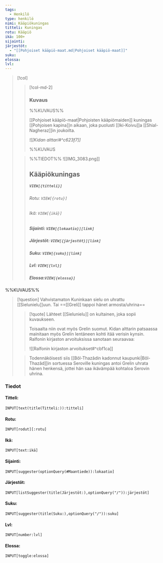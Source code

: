 ```yaml
---
tags:
  - Henkilö
type: henkilö
nimi: Kääpiökuningas
titteli: Kuningas
rotu: Kääpiö
ikä: 100+
sijainti: 
järjestöt:
  - "[[Pohjoiset kääpiö-maat.md|Pohjoiset kääpiö-maat]]"
suku: 
elossa: 
lvl: 
---
```


>[!col]
>>[!col-md-2]
>>### Kuvaus
>>%%KUVAUS%%
>> 
>> [[Pohjoiset kääpiö-maat|Pohjoisten kääpiömaiden]] kuningas [[Pohjoisen kapina]]n aikaan, joka puolusti [[Iki-Koivu]]a [[Shial-Nagheraz]]in joukoilta.
>>  
>>*![[Kidan alttari#^c623f7]]*
>>
>>%%KUVAUS
>
>>%%TIEDOT%%
>>![[IMG_3083.png]]
>> ## Kääpiökuningas
>>##### *`VIEW[{titteli}]`*
>>###### Rotu: `VIEW[{rotu}]`
>>###### Ikä: `VIEW[{ikä}]`
>>##### Sijainti: `VIEW[{lokaatio}][link]`
>>##### Järjestöt: `VIEW[{järjestöt}][link]`
>>##### Suku: `VIEW[{suku}][link]`
>>##### Lvl: `VIEW[{lvl}]`
>>##### Elossa:`VIEW[{elossa}]`

%%KUVAUS%%
>[!question] Vahvistamaton 
>Kuninkaan sielu on uhrattu [[Sielunielu]]uun. 
>Tai
>==[[Greli]] tappoi hänet armosta/uhrina==
>>[!quote] Lähteet
>> [[Sielunielu]] on kultainen, joka sopii kuvaukseen.
>> 
>> Toisaalta niin ovat myös Grelin suomut. Kidan alttarin patsaassa mainitaan myös Grelin lentäneen kohti itää verisin kynsin. Ralfonin kirjaston arvoituksissa sanotaan seuraavaa:
>>  
>> ![[Ralfonin kirjaston arvoitukset#^cbf1ca]]
>
>> Todennäköisesti siis [[Bôl-Thazâdin kadonnut kaupunki|Bôl-Thazâd]]in sortuessa Seroville kuningas antoi Grelin uhrata hänen henkensä, jottei hän saa ikävämpää kohtaloa Serovin uhrina.



### Tiedot
#### Titteli: 
`INPUT[text(title(Titteli:)):titteli]`
#### Rotu:
`INPUT[rodut][:rotu]`
#### Ikä:
`INPUT[text:ikä]`
#### Sijainti:
`INPUT[suggester(optionQuery(#Maantiede)):lokaatio]`
#### Järjestöt:
```meta-bind
INPUT[listSuggester(title(Järjestöt:),optionQuery("/")):järjestöt]
```
#### Suku:
`INPUT[suggester(title(Suku:),optionQuery("/")):suku]`
#### Lvl:
`INPUT[number:lvl]`
#### Elossa:
`INPUT[toggle:elossa]`








